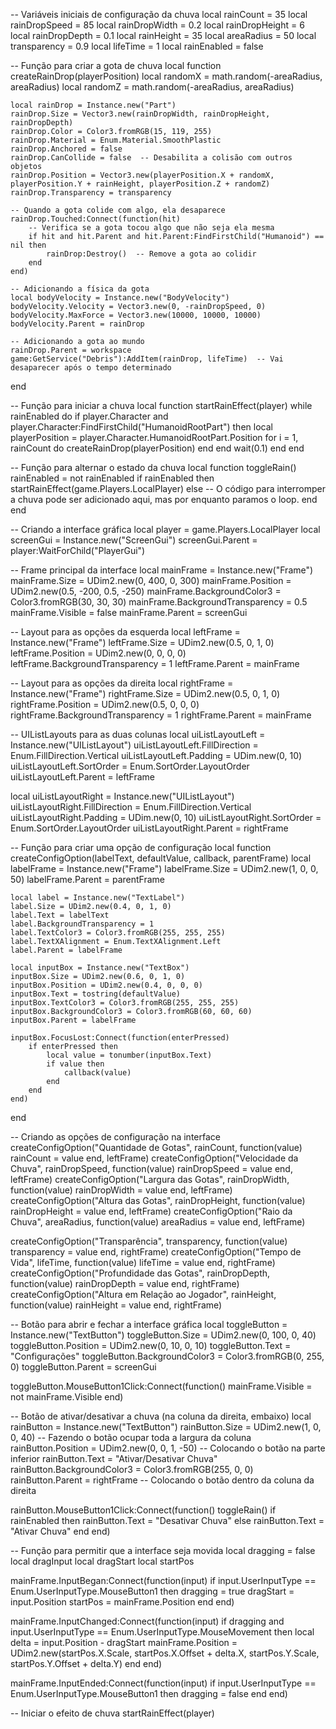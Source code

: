 -- Variáveis iniciais de configuração da chuva
local rainCount = 35
local rainDropSpeed = 85
local rainDropWidth = 0.2
local rainDropHeight = 6
local rainDropDepth = 0.1
local rainHeight = 35
local areaRadius = 50
local transparency = 0.9
local lifeTime = 1
local rainEnabled = false

-- Função para criar a gota de chuva
local function createRainDrop(playerPosition)
	local randomX = math.random(-areaRadius, areaRadius)
	local randomZ = math.random(-areaRadius, areaRadius)

	local rainDrop = Instance.new("Part")
	rainDrop.Size = Vector3.new(rainDropWidth, rainDropHeight, rainDropDepth)
	rainDrop.Color = Color3.fromRGB(15, 119, 255)
	rainDrop.Material = Enum.Material.SmoothPlastic
	rainDrop.Anchored = false
	rainDrop.CanCollide = false  -- Desabilita a colisão com outros objetos
	rainDrop.Position = Vector3.new(playerPosition.X + randomX, playerPosition.Y + rainHeight, playerPosition.Z + randomZ)
	rainDrop.Transparency = transparency

	-- Quando a gota colide com algo, ela desaparece
	rainDrop.Touched:Connect(function(hit)
		-- Verifica se a gota tocou algo que não seja ela mesma
		if hit and hit.Parent and hit.Parent:FindFirstChild("Humanoid") == nil then
			rainDrop:Destroy()  -- Remove a gota ao colidir
		end
	end)

	-- Adicionando a física da gota
	local bodyVelocity = Instance.new("BodyVelocity")
	bodyVelocity.Velocity = Vector3.new(0, -rainDropSpeed, 0)
	bodyVelocity.MaxForce = Vector3.new(10000, 10000, 10000)
	bodyVelocity.Parent = rainDrop

	-- Adicionando a gota ao mundo
	rainDrop.Parent = workspace
	game:GetService("Debris"):AddItem(rainDrop, lifeTime)  -- Vai desaparecer após o tempo determinado
end

-- Função para iniciar a chuva
local function startRainEffect(player)
	while rainEnabled do
		if player.Character and player.Character:FindFirstChild("HumanoidRootPart") then
			local playerPosition = player.Character.HumanoidRootPart.Position
			for i = 1, rainCount do
				createRainDrop(playerPosition)
			end
		end
		wait(0.1)
	end
end

-- Função para alternar o estado da chuva
local function toggleRain()
	rainEnabled = not rainEnabled
	if rainEnabled then
		startRainEffect(game.Players.LocalPlayer)
	else
		-- O código para interromper a chuva pode ser adicionado aqui, mas por enquanto paramos o loop.
	end
end

-- Criando a interface gráfica
local player = game.Players.LocalPlayer
local screenGui = Instance.new("ScreenGui")
screenGui.Parent = player:WaitForChild("PlayerGui")

-- Frame principal da interface
local mainFrame = Instance.new("Frame")
mainFrame.Size = UDim2.new(0, 400, 0, 300)
mainFrame.Position = UDim2.new(0.5, -200, 0.5, -250)
mainFrame.BackgroundColor3 = Color3.fromRGB(30, 30, 30)
mainFrame.BackgroundTransparency = 0.5
mainFrame.Visible = false
mainFrame.Parent = screenGui

-- Layout para as opções da esquerda
local leftFrame = Instance.new("Frame")
leftFrame.Size = UDim2.new(0.5, 0, 1, 0)
leftFrame.Position = UDim2.new(0, 0, 0, 0)
leftFrame.BackgroundTransparency = 1
leftFrame.Parent = mainFrame

-- Layout para as opções da direita
local rightFrame = Instance.new("Frame")
rightFrame.Size = UDim2.new(0.5, 0, 1, 0)
rightFrame.Position = UDim2.new(0.5, 0, 0, 0)
rightFrame.BackgroundTransparency = 1
rightFrame.Parent = mainFrame

-- UIListLayouts para as duas colunas
local uiListLayoutLeft = Instance.new("UIListLayout")
uiListLayoutLeft.FillDirection = Enum.FillDirection.Vertical
uiListLayoutLeft.Padding = UDim.new(0, 10)
uiListLayoutLeft.SortOrder = Enum.SortOrder.LayoutOrder
uiListLayoutLeft.Parent = leftFrame

local uiListLayoutRight = Instance.new("UIListLayout")
uiListLayoutRight.FillDirection = Enum.FillDirection.Vertical
uiListLayoutRight.Padding = UDim.new(0, 10)
uiListLayoutRight.SortOrder = Enum.SortOrder.LayoutOrder
uiListLayoutRight.Parent = rightFrame

-- Função para criar uma opção de configuração
local function createConfigOption(labelText, defaultValue, callback, parentFrame)
	local labelFrame = Instance.new("Frame")
	labelFrame.Size = UDim2.new(1, 0, 0, 50)
	labelFrame.Parent = parentFrame

	local label = Instance.new("TextLabel")
	label.Size = UDim2.new(0.4, 0, 1, 0)
	label.Text = labelText
	label.BackgroundTransparency = 1
	label.TextColor3 = Color3.fromRGB(255, 255, 255)
	label.TextXAlignment = Enum.TextXAlignment.Left
	label.Parent = labelFrame

	local inputBox = Instance.new("TextBox")
	inputBox.Size = UDim2.new(0.6, 0, 1, 0)
	inputBox.Position = UDim2.new(0.4, 0, 0, 0)
	inputBox.Text = tostring(defaultValue)
	inputBox.TextColor3 = Color3.fromRGB(255, 255, 255)
	inputBox.BackgroundColor3 = Color3.fromRGB(60, 60, 60)
	inputBox.Parent = labelFrame

	inputBox.FocusLost:Connect(function(enterPressed)
		if enterPressed then
			local value = tonumber(inputBox.Text)
			if value then
				callback(value)
			end
		end
	end)
end

-- Criando as opções de configuração na interface
createConfigOption("Quantidade de Gotas", rainCount, function(value) rainCount = value end, leftFrame)
createConfigOption("Velocidade da Chuva", rainDropSpeed, function(value) rainDropSpeed = value end, leftFrame)
createConfigOption("Largura das Gotas", rainDropWidth, function(value) rainDropWidth = value end, leftFrame)
createConfigOption("Altura das Gotas", rainDropHeight, function(value) rainDropHeight = value end, leftFrame)
createConfigOption("Raio da Chuva", areaRadius, function(value) areaRadius = value end, leftFrame)

createConfigOption("Transparência", transparency, function(value) transparency = value end, rightFrame)
createConfigOption("Tempo de Vida", lifeTime, function(value) lifeTime = value end, rightFrame)
createConfigOption("Profundidade das Gotas", rainDropDepth, function(value) rainDropDepth = value end, rightFrame)
createConfigOption("Altura em Relação ao Jogador", rainHeight, function(value) rainHeight = value end, rightFrame)

-- Botão para abrir e fechar a interface gráfica
local toggleButton = Instance.new("TextButton")
toggleButton.Size = UDim2.new(0, 100, 0, 40)
toggleButton.Position = UDim2.new(0, 10, 0, 10)
toggleButton.Text = "Configurações"
toggleButton.BackgroundColor3 = Color3.fromRGB(0, 255, 0)
toggleButton.Parent = screenGui

toggleButton.MouseButton1Click:Connect(function()
	mainFrame.Visible = not mainFrame.Visible
end)

-- Botão de ativar/desativar a chuva (na coluna da direita, embaixo)
local rainButton = Instance.new("TextButton")
rainButton.Size = UDim2.new(1, 0, 0, 40)  -- Fazendo o botão ocupar toda a largura da coluna
rainButton.Position = UDim2.new(0, 0, 1, -50)  -- Colocando o botão na parte inferior
rainButton.Text = "Ativar/Desativar Chuva"
rainButton.BackgroundColor3 = Color3.fromRGB(255, 0, 0)
rainButton.Parent = rightFrame  -- Colocando o botão dentro da coluna da direita

rainButton.MouseButton1Click:Connect(function()
	toggleRain()
	if rainEnabled then
		rainButton.Text = "Desativar Chuva"
	else
		rainButton.Text = "Ativar Chuva"
	end
end)


-- Função para permitir que a interface seja movida
local dragging = false
local dragInput
local dragStart
local startPos

mainFrame.InputBegan:Connect(function(input)
	if input.UserInputType == Enum.UserInputType.MouseButton1 then
		dragging = true
		dragStart = input.Position
		startPos = mainFrame.Position
	end
end)

mainFrame.InputChanged:Connect(function(input)
	if dragging and input.UserInputType == Enum.UserInputType.MouseMovement then
		local delta = input.Position - dragStart
		mainFrame.Position = UDim2.new(startPos.X.Scale, startPos.X.Offset + delta.X, startPos.Y.Scale, startPos.Y.Offset + delta.Y)
	end
end)

mainFrame.InputEnded:Connect(function(input)
	if input.UserInputType == Enum.UserInputType.MouseButton1 then
		dragging = false
	end
end)

-- Iniciar o efeito de chuva
startRainEffect(player)
